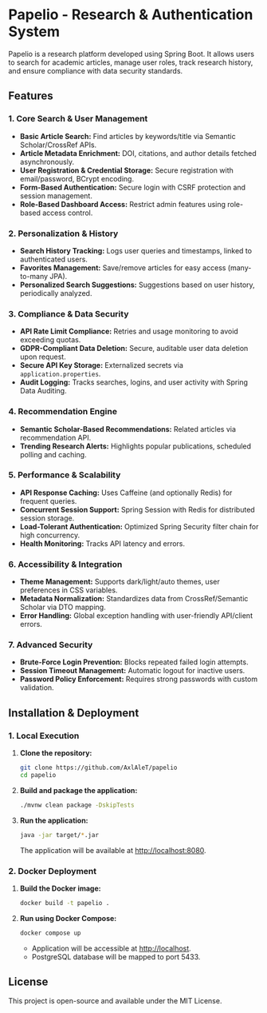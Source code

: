 # Papelio - Research & Authentication System

Papelio is a research platform developed using Spring Boot. It allows users to search for academic articles, manage user roles, track research history, and ensure compliance with data security standards.

## Features

### **1. Core Search & User Management**
- **Basic Article Search:** Find articles by keywords/title via Semantic Scholar/CrossRef APIs.
- **Article Metadata Enrichment:** DOI, citations, and author details fetched asynchronously.
- **User Registration & Credential Storage:** Secure registration with email/password, BCrypt encoding.
- **Form-Based Authentication:** Secure login with CSRF protection and session management.
- **Role-Based Dashboard Access:** Restrict admin features using role-based access control.

### **2. Personalization & History**
- **Search History Tracking:** Logs user queries and timestamps, linked to authenticated users.
- **Favorites Management:** Save/remove articles for easy access (many-to-many JPA).
- **Personalized Search Suggestions:** Suggestions based on user history, periodically analyzed.

### **3. Compliance & Data Security**
- **API Rate Limit Compliance:** Retries and usage monitoring to avoid exceeding quotas.
- **GDPR-Compliant Data Deletion:** Secure, auditable user data deletion upon request.
- **Secure API Key Storage:** Externalized secrets via `application.properties`.
- **Audit Logging:** Tracks searches, logins, and user activity with Spring Data Auditing.

### **4. Recommendation Engine**
- **Semantic Scholar-Based Recommendations:** Related articles via recommendation API.
- **Trending Research Alerts:** Highlights popular publications, scheduled polling and caching.

### **5. Performance & Scalability**
- **API Response Caching:** Uses Caffeine (and optionally Redis) for frequent queries.
- **Concurrent Session Support:** Spring Session with Redis for distributed session storage.
- **Load-Tolerant Authentication:** Optimized Spring Security filter chain for high concurrency.
- **Health Monitoring:** Tracks API latency and errors.

### **6. Accessibility & Integration**
- **Theme Management:** Supports dark/light/auto themes, user preferences in CSS variables.
- **Metadata Normalization:** Standardizes data from CrossRef/Semantic Scholar via DTO mapping.
- **Error Handling:** Global exception handling with user-friendly API/client errors.

### **7. Advanced Security**
- **Brute-Force Login Prevention:** Blocks repeated failed login attempts.
- **Session Timeout Management:** Automatic logout for inactive users.
- **Password Policy Enforcement:** Requires strong passwords with custom validation.

## Installation & Deployment

### **1. Local Execution**

1. **Clone the repository:**
   ```bash
   git clone https://github.com/AxlAleT/papelio
   cd papelio
   ```

2. **Build and package the application:**
    ```bash
    ./mvnw clean package -DskipTests
    ```

3. **Run the application:**
    ```bash
    java -jar target/*.jar
    ```
   The application will be available at [http://localhost:8080](http://localhost:8080).

### **2. Docker Deployment**

1. **Build the Docker image:**
   ```bash
   docker build -t papelio .
   ```

2. **Run using Docker Compose:**
   ```bash
   docker compose up
   ```
    - Application will be accessible at [http://localhost](http://localhost).
    - PostgreSQL database will be mapped to port 5433.

## License
This project is open-source and available under the MIT License.

